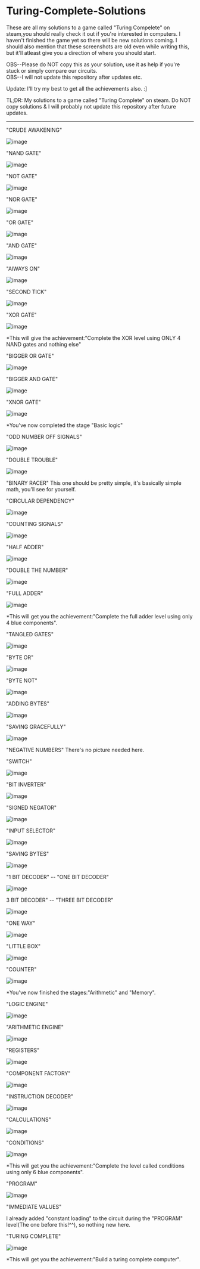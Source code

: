 # Turing-Complete-Solutions

These are all my solutions to a game called "Turing Compelete" on steam,you should really check it out if you're interested in computers.
I haven't finished the game yet so there will be new solutions coming.
I should also mention that these screenshots are old even while writing this, but it'll atleast give you a direction of where you should start.


OBS--Please do NOT copy this as your solution, use it as help if you're stuck or simply compare our circuits.                                                                   
OBS--I will not update this repository after updates etc.  

Update: I'll try my best to get all the achievements also. :]

TL;DR: My solutions to a game called "Turing Complete" on steam. Do NOT copy solutions & I will probably not update this repository after future updates.

-----------------------------------------------------------------------------------------------------------------------------------------------------------------------------------
"CRUDE AWAKENING"

![image](https://user-images.githubusercontent.com/93472160/147391788-1578b950-ba68-4ed1-a14a-7eb1bc2b2f72.png)

"NAND GATE"

![image](https://user-images.githubusercontent.com/93472160/147391806-e3660cc7-eca4-46a1-bdf4-a52bf513ec16.png)

"NOT GATE"

![image](https://user-images.githubusercontent.com/93472160/147391820-85805289-0688-4410-bfef-c4d57100f085.png)

"NOR GATE"

![image](https://user-images.githubusercontent.com/93472160/147391842-20f02c10-ada8-4dbf-9cdc-5fb2509d6967.png)

"OR GATE"

![image](https://user-images.githubusercontent.com/93472160/147391849-4cb9295c-1e94-4000-9dd0-918e48fa73f2.png)

"AND GATE"


![image](https://user-images.githubusercontent.com/93472160/147391863-461a3ca4-3fef-4e33-9f6c-76d814250a80.png)

"AlWAYS ON"

![image](https://user-images.githubusercontent.com/93472160/147391869-fc24d170-ee18-407e-8283-00f3569cd1b9.png)

"SECOND TICK"

![image](https://user-images.githubusercontent.com/93472160/147391875-a90f784b-b62c-4fbb-ac5b-4169f81e3748.png)

"XOR GATE"

![image](https://user-images.githubusercontent.com/93472160/147391933-ac5b02d2-4ccd-4a76-878a-557100c4739d.png)

*This will give the achievement:"Complete the XOR level using ONLY 4 NAND gates and nothing else"

"BIGGER OR GATE"

![image](https://user-images.githubusercontent.com/93472160/147391964-fcea26ca-a7a1-4910-bf28-39319a509ba1.png)

"BIGGER AND GATE"

![image](https://user-images.githubusercontent.com/93472160/147391970-31c2a01a-7448-4f79-ad4c-f15043fd7343.png)

"XNOR GATE"

![image](https://user-images.githubusercontent.com/93472160/147392073-b74a5b7a-68ef-4ad9-ac63-4d61cc7d9283.png)

*You've now completed the stage "Basic logic"

"ODD NUMBER OFF SIGNALS"

![image](https://user-images.githubusercontent.com/93472160/147392093-3241a9ce-9f0b-473a-b5d2-b0127ef0a6d5.png)

"DOUBLE TROUBLE"

![image](https://user-images.githubusercontent.com/93472160/147392099-33f12762-5875-4776-b378-5db4824564ff.png)

"BINARY RACER"
This one should be pretty simple, it's basically simple math, you'll see for yourself.

"CIRCULAR DEPENDENCY"

![image](https://user-images.githubusercontent.com/93472160/147404201-ba0396fb-35f3-4ca4-bbcd-06854be16a8e.png)

"COUNTING SIGNALS"

![image](https://user-images.githubusercontent.com/93472160/147404300-68291f06-86d7-43d5-b26d-3b290dd17515.png)

"HALF ADDER"

![image](https://user-images.githubusercontent.com/93472160/147404311-b095bed9-041d-442c-948b-95ed44a14be2.png)

"DOUBLE THE NUMBER"

![image](https://user-images.githubusercontent.com/93472160/147404319-5162cb80-61b1-4915-b7d6-ef62986c6c1b.png)

"FULL ADDER"

![image](https://user-images.githubusercontent.com/93472160/147404351-d2e3ab77-5fb0-4530-9f68-e04b264845d3.png)

*This will get you the achievement:"Complete the full adder level using only 4 blue components".

"TANGLED GATES"

![image](https://user-images.githubusercontent.com/93472160/147404391-bf5f2978-85e6-40c9-b2a4-dd63f8c3d382.png)

"BYTE OR"

![image](https://user-images.githubusercontent.com/93472160/147404535-42454e70-ce87-4288-a90a-f227ce14721f.png)

"BYTE NOT"

![image](https://user-images.githubusercontent.com/93472160/147404579-3ca3cbc1-5211-4525-9020-02648cbf580d.png)

"ADDING BYTES"

![image](https://user-images.githubusercontent.com/93472160/147404597-cc558490-a932-46c7-a850-5124664625c6.png)

"SAVING GRACEFULLY"

![image](https://user-images.githubusercontent.com/93472160/147404661-802ae8a6-d99a-412c-87c4-adaf9aa08d78.png)

"NEGATIVE NUMBERS"
There's no picture needed here.

"SWITCH"

![image](https://user-images.githubusercontent.com/93472160/147404761-b6230915-0654-447a-84ed-853162b74f83.png)

"BIT INVERTER"

![image](https://user-images.githubusercontent.com/93472160/147404767-fb4fa6f8-e17b-4f15-bab6-392de7ff30a1.png)

"SIGNED NEGATOR"

![image](https://user-images.githubusercontent.com/93472160/147404783-dcb85ac8-15a7-4f94-a23e-524a9a6b263f.png)

"INPUT SELECTOR"

![image](https://user-images.githubusercontent.com/93472160/147404796-1cbc0d7b-57ec-4fef-a566-410734e909ca.png)

"SAVING BYTES"

![image](https://user-images.githubusercontent.com/93472160/147404824-95bc9e8b-6ddb-4304-b6c0-f4f2fc76d417.png)

"1 BIT DECODER" -- "ONE BIT DECODER"

![image](https://user-images.githubusercontent.com/93472160/147404844-55978557-8906-44ba-be7d-cc2614d6453b.png)

3 BIT DECODER" -- "THREE BIT DECODER"

![image](https://user-images.githubusercontent.com/93472160/147404876-01b9f397-ddf2-4804-a730-38bb4287ce5c.png)

"ONE WAY"

![image](https://user-images.githubusercontent.com/93472160/147404888-274b8ea0-e633-44f4-afc4-4389a4c57b68.png)

"LITTLE BOX"

![image](https://user-images.githubusercontent.com/93472160/147404908-434a7c91-9665-4259-a95b-716ba73aee5a.png)

"COUNTER"

![image](https://user-images.githubusercontent.com/93472160/147404922-d57071dc-eb4a-49de-b2f4-71d00a4fbd9e.png)

*You've now finished the stages:"Arithmetic" and "Memory".

"LOGIC ENGINE"

![image](https://user-images.githubusercontent.com/93472160/147404951-5803f02d-d1a7-4d44-a696-79cae70f381a.png)

"ARITHMETIC ENGINE"

![image](https://user-images.githubusercontent.com/93472160/147404968-7ce83d6a-a8e9-483e-98c2-f5e69a26c6ce.png)

"REGISTERS"

![image](https://user-images.githubusercontent.com/93472160/147404999-33570fcc-90ad-4afc-bee9-21dfc45f5236.png)

"COMPONENT FACTORY"

![image](https://user-images.githubusercontent.com/93472160/147405008-e3d935ea-3ecb-4147-a09b-b7e8522d8419.png)

"INSTRUCTION DECODER"

![image](https://user-images.githubusercontent.com/93472160/147405042-2c76d783-f4d1-4b3f-b91a-4f3ce89296fe.png)

"CALCULATIONS"

![image](https://user-images.githubusercontent.com/93472160/147405063-31b41450-fc33-4914-9e38-df050f0738e6.png)

"CONDITIONS"

![image](https://user-images.githubusercontent.com/93472160/147414737-18f35881-1e31-4809-8a0e-0875f5923897.png)

*This will get you the achievement:"Complete the level called conditions using only 6 blue components".

"PROGRAM"

![image](https://user-images.githubusercontent.com/93472160/147415250-51d43920-4476-4085-b9d9-99f7e5c8a4b9.png)

"IMMEDIATE VALUES"

I already added "constant loading" to the circuit during the "PROGRAM" level(The one before this!^^), so nothing new here.

"TURING COMPLETE"

![image](https://user-images.githubusercontent.com/93472160/147415420-a86576d8-e836-4312-9041-7fd6f91c625a.png)

*This will get you the achievement:"Build a turing complete computer".






























